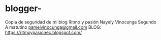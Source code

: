 # blogger-
Copia de seguridad de mi blog Ritmo y pasión 
Nayely Vinocunga 
Segundo A matutino 
pamelvinocunga@gmail.com 
BLOG: https://ritmoypasionec.blogspot.com/
